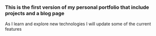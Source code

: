 <h3>This is the first version of my personal portfolio that include projects and a blog page</h3>
<p>As I learn and explore new technologies I will update some of the current features</p>



